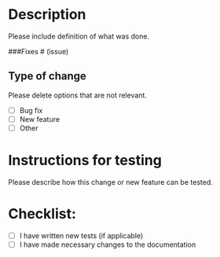 # Description

Please include definition of what was done. 

###Fixes # (issue)

## Type of change

Please delete options that are not relevant.

- [ ] Bug fix 
- [ ] New feature 
- [ ] Other

# Instructions for testing

Please describe how this change or new feature can be tested.

# Checklist:

- [ ] I have written new tests (if applicable)
- [ ] I have made necessary changes to the documentation

